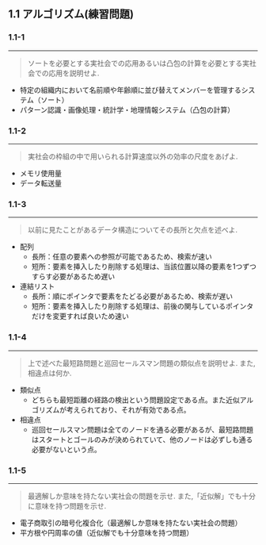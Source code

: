 ## 1.1 アルゴリズム(練習問題)

### 1.1-1
***
> ソートを必要とする実社会での応用あるいは凸包の計算を必要とする実社会での応用を説明せよ.

* 特定の組織内において名前順や年齢順に並び替えてメンバーを管理するシステム（ソート）
* パターン認識・画像処理・統計学・地理情報システム（凸包の計算）

### 1.1-2
***

> 実社会の枠組の中で用いられる計算速度以外の効率の尺度をあげよ.

* メモリ使用量
* データ転送量

### 1.1-3
***

> 以前に見たことがあるデータ構造についてその長所と欠点を述べよ.

* 配列
    *  長所：任意の要素への参照が可能であるため、検索が速い
    *  短所：要素を挿入したり削除する処理は、当該位置以降の要素を1つずつすらす必要があるため遅い
* 連結リスト
    *  長所：順にポインタで要素をたどる必要があるため、検索が遅い
    *  短所：要素を挿入したり削除する処理は、前後の関与しているポインタだけを変更すれば良いため速い

### 1.1-4
***

> 上で述べた最短路問題と巡回セールスマン問題の類似点を説明せよ. また, 相違点は何か.

* 類似点
    * どちらも最短距離の経路の検出という問題設定である点。また近似アルゴリズムが考えられており、それが有効である点。
* 相違点
    * 巡回セールスマン問題は全てのノードを通る必要があるが、最短路問題はスタートとゴールのみが決められていて、他のノードは必ずしも通る必要がないという点。

### 1.1-5
***

> 最適解しか意味を持たない実社会の問題を示せ. また,「近似解」でも十分に意味を持つ問題を示せ.

* 電子商取引の暗号化複合化（最適解しか意味を持たない実社会の問題）
* 平方根や円周率の値（近似解でも十分意味を持つ問題）
